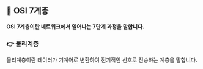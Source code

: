 ## 📌 OSI 7계층
<strong>OSI 7계층이란 네트워크에서 일어나는 7단계 과정을 말합니다.</strong>

### 👉 물리계층
물리계층이란 데이터가 기계어로 변환하여 전기적인 신호로 전송하는 계층을 말합니다.

